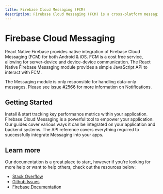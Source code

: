 ```yaml
---
title: Firebase Cloud Messaging (FCM)
description: Firebase Cloud Messaging (FCM) is a cross-platform messaging solution that lets you reliably deliver messages at no cost.
---
```


# Firebase Cloud Messaging

React Native Firebase provides native integration of Firebase Cloud Messaging (FCM) for both Android & iOS. FCM is a
cost free service, allowing for server-device and device-device communication. The React Native Firebase Messaging
module provides a simple JavaScript API to interact with FCM.

The Messaging module is only responsible for handling data-only messages. Please see [issue #2566](https://github.com/invertase/react-native-firebase/issues/2566) for more information on Notifications.

<Youtube id="sioEY4tWmLI" />

## Getting Started

<Grid columns="3">
	<Block
		icon="build"
		color="#ffc107"
		title="Quick Start"
		to="/quick-start"
	>
    Install & start tracking key performance metrics within your application.
	</Block>
	<Block
		icon="school"
		color="#4CAF50"
		title="Guides"
		version={false}
		to="/guides?tags=messaging"
	>
	  Firebase Cloud Messaging is a powerful tool to empower your application. Our guides cover various ways it can be integrated
	  on your application and backend systems.
	</Block>
  <Block
		icon="layers"
		color="#03A9F4"
		title="Reference"
		to="/reference"
	>
    The API reference covers everything required to successfully integrate Messaging into your apps.
	</Block>
</Grid>

## Learn more

Our documentation is a great place to start, however if you're looking for more help or want to help others,
check out the resources below:

- [Stack Overflow](https://stackoverflow.com/questions/tagged/react-native-firebase-messaging)
- [Github Issues](https://github.com/invertase/react-native-firebase/labels/Service%3A%20Messaging)
- [Firebase Documentation](https://firebase.google.com/docs/cloud-messaging?utm_source=invertase&utm_medium=react-native-firebase&utm_campaign=cloud-messaging)
